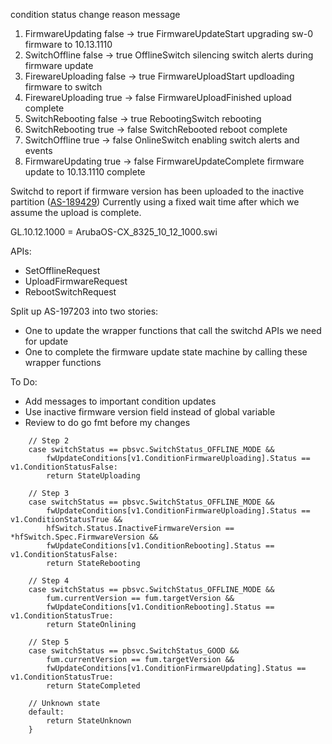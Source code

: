 condition status change reason message 
1. FirmwareUpdating false -> true FirmwareUpdateStart upgrading sw-0 firmware to 10.13.1110 
2. SwitchOffline false -> true OfflineSwitch silencing switch alerts during firmware update 
3. FirewareUploading false -> true FirmwareUploadStart updloading firmware to switch 
4. FirewareUploading true -> false FirmwareUploadFinished upload complete 
5. SwitchRebooting false -> true RebootingSwitch rebooting 
6. SwitchRebooting true -> false SwitchRebooted reboot complete 
7. SwitchOffline true -> false OnlineSwitch enabling switch alerts and events 
8. FirmwareUpdating true -> false FirmwareUpdateComplete firmware update to 10.13.1110 complete

Switchd to report if firmware version has been uploaded to the inactive partition ([AS-189429](https://jira.storage.hpecorp.net/browse/AS-189429 "Provide FW version for the secondary partition in ListSwitches/\"show switch\""))
Currently using a fixed wait time after which we assume the upload is complete.

GL.10.12.1000 = ArubaOS-CX_8325_10_12_1000.swi

APIs:
- SetOfflineRequest
- UploadFirmwareRequest
- RebootSwitchRequest

Split up AS-197203 into two stories:
- One to update the wrapper functions that call the switchd APIs we need for update
- One to complete the firmware update state machine by calling these wrapper functions

To Do:
- Add messages to important condition updates
- Use inactive firmware version field instead of global variable
- Review to do go fmt before my changes

```
	// Step 2
	case switchStatus == pbsvc.SwitchStatus_OFFLINE_MODE &&
		fwUpdateConditions[v1.ConditionFirmwareUploading].Status == v1.ConditionStatusFalse:
		return StateUploading

	// Step 3
	case switchStatus == pbsvc.SwitchStatus_OFFLINE_MODE &&
		fwUpdateConditions[v1.ConditionFirmwareUploading].Status == v1.ConditionStatusTrue &&
		hfSwitch.Status.InactiveFirmwareVersion == *hfSwitch.Spec.FirmwareVersion &&
		fwUpdateConditions[v1.ConditionRebooting].Status == v1.ConditionStatusFalse:
		return StateRebooting

	// Step 4
	case switchStatus == pbsvc.SwitchStatus_OFFLINE_MODE &&
		fum.currentVersion == fum.targetVersion &&
		fwUpdateConditions[v1.ConditionRebooting].Status == v1.ConditionStatusTrue:
		return StateOnlining

	// Step 5
	case switchStatus == pbsvc.SwitchStatus_GOOD &&
		fum.currentVersion == fum.targetVersion &&
		fwUpdateConditions[v1.ConditionFirmwareUpdating].Status == v1.ConditionStatusTrue:
		return StateCompleted

	// Unknown state
	default:
		return StateUnknown
	}
```